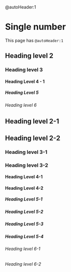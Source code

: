 @autoHeader:1

# Single number

This page has `@autoHeader:1`

## Heading level 2

### Heading level 3

#### Heading Level 4 - 1

##### Heading Level 5

###### Heading level 6

## Heading level 2-1

## Heading level 2-2

### Heading level 3-1

### Heading level 3-2

#### Heading Level 4-1

#### Heading Level 4-2

##### Heading Level 5-1

##### Heading Level 5-2

##### Heading Level 5-3

##### Heading Level 5-4

###### Heading level 6-1

###### Heading level 6-2
